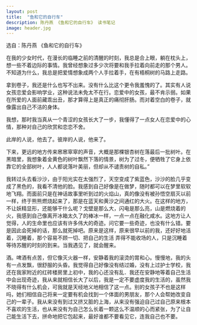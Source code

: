 ```yaml
---
layout: post
title:  "鱼和它的自行车"
description: 陈丹燕 《鱼和它的自行车》 读书笔记
image: header.jpg
---
```



选自：陈丹燕 《鱼和它的自行车》

在我的少女时代，在漫长的临睡之前的清醒的时刻，我总是合上眼，躺在枕头上，想一些不着边际的事情。我曾经想象过多少次将要和我手拉着向前走的那个男人。不知道为什么，我总是把爱情想象成两个人手拉着手，在有梧桐树的马路上走路。

拿到卷子，我还是什么也写不出来。没有什么比这个更令我羞愧的了。其实有人说女孩恋爱会影响学业，这种说法未免太不在行。恋爱中的女孩，最不肯示弱。如果在所爱的人面前藏乖出丑，那才算得上是真正的痛彻肝肠。而对着空白的卷子，就像露出自己不洁的身体。

我想，那时我当真从一个青涩的女孩长大了一步，我懂得了一点女人在恋爱中的心情，那种对自己的欣赏和恋恋不舍。

此岸的人说，他去了。彼岸的人说，他来了。

下来，更远的地方传来窸窸窣窣的声音，大概是那棵银杏树在落最后一批树叶。在黑暗里，我想象着金黄色的树叶飘然下落的情景，树为了过冬，便牺牲了它身上依靠它的全部树叶，人人都说落叶美丽，但却从不谴责树的自私。”

我转过头去看沙沙，由于阳光实在太强烈了，天空变成了紫蓝色，沙沙的脸几乎变成了黑色的，我看不清他的脸。我感到自己好像是在做梦，随时都可以在梦里软软地飞翔。而面前只是在神话故事里听到过的火焰山，真的像没有被孙悟空扇灭以前一样，终于熊熊燃烧起来了，那是在蓝天和黄沙之间通红的大火。在这样的地方，不让妖精显形，还能够干什么呢？戈壁是那么大，闪电是那么亮，山是燃烧着的火，我感到自己像离开冰箱太久了的棒冰一样，一点一点在融化咸水。这地方让人觉得，人的生命里也应该有许多伟大的奇迹。问它要一些奇迹，也没有什么错。要是因此会死掉的话，那么就死掉吧。原来是这样，原来很早以前的我，还好好地活着，沉睡着，那个容易不顾一切、把自己的生活 弄得不能收场的人，只是沉睡着等待苏醒的时刻的到来。当我遇见了，就会醒来。

酒。啤酒有点苦，但它像灭火器一样，安静着我的滚烫的胃和心。慢慢地，我的头有一点发飘，很舒服的头昏。我觉得自己好像没有结过婚，没有上过护士学校，我还在我家附近的红砖楼房里上初中，我的心还没有乱．我还在安静地等着自己生活中会出现奇迹，我从来就相信长大了以后，我是一定不要虚度我的生活的，虽然我不晓得有什么机会，可我就是天经地义地相信了这一点。别的女孩子不也是这样吗，她们相信自己将来一定要有机会找到一个体面的男朋友，那个人会帮她改变自己的一辈子。我从来没有到过又挤又脏的上海，从来没有强迫自己过自己原来根本不喜欢的生活，也从来没有为自己怎么长着一颗这么不温顺的心而紧张，为了让自己能生活下去，拼命地把它包起来，最好谁都不要看见它，连我自己也不要。
